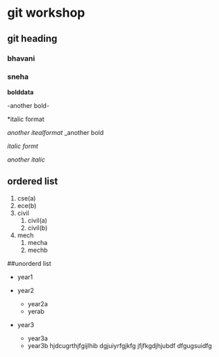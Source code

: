 # git workshop
## git heading
### bhavani
### sneha

**bolddata**

-another bold-

*italic format

_another itealformat_
_another bold

*italic  formt*

_another italic_

## ordered list

1. cse(a)
2. ece(b)
3. civil
   1. civil(a)
   2. civil(b)
4. mech
     1. mecha
     2. mechb

##unorderd list

-  year1
-  year2
    * year2a
    * yerab
    
-  year3
     * year3a
     * year3b
hjdcugrthjfgijlhib
dgjuiyrfgjkfg
jfjfkgdjhjubdf
dfgugsuidfg
